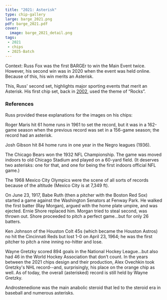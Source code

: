 ```yaml
---
title: "2021: Asterisk"
type: chip-gallery
large: barge_2021.png
pdf: barge_2021.pdf
cover:
  image: barge_2021_detail.png
tags:
 - 2021
 - chips
 - 2025-Batch
---
```


Context: Russ Fox was the first BARGEr to win the Main Event twice.  However,
his second win was in 2020 when the event was held online.  Because of this,
his win merits an Asterisk.

This, Russ' second set, highlights major sporting events that merit an
Asterisk.  His first chip set, back in [2002](../2002/), used the theme of
“Rocks”.


### References

Russ provided these explanations for the images on his chips:

Roger Maris hit 61 home runs in 1961 to set the record, but it was in a
162-game season when the previous record was set in a 156-game season; the
record had an asterisk.

Josh Gibson hit 84 home runs in one year in the Negro leagues (1936).

The Chicago Bears won the 1932 NFL Championship. The game was moved indoors to old Chicago Stadium and played on a 60-yard field. (It deserves two asterisks: one for that, and one for being the first indoors official NFL game.) 

The 1968 Mexico City Olympics were the scene of all sorts of records because of the altitude (Mexico City is at 7,349 ft).

On June 23, 1917, Babe Ruth (then a pitcher with the Boston Red Sox) started a game against the Washington Senators at Fenway Park. He walked the first batter (Ray Morgan), argued with the home plate umpire, and was ejected.  Ernie Shore replaced him. Morgan tried to steal second, was thrown out. Shore proceeded to pitch a perfect game...but for only 26 batters.

Ken Johnson of the Houston Colt 45s (which became the Houston Astros) no hit
the Cincinnati Reds but lost 1-0 on April 23, 1964; he was the first pitcher to
pitch a nine inning no-hitter and lose.

Wayne Gretzky scored 894 goals in the National Hockey League…but also had 46 in the World Hockey Association that don’t count. In the years between the 2021 chips design and their production, Alex Ovechkin took Gretzky's NHL record--and, surprisingly, his place on the orange chip as well. As of today, the overall (asterisked) record is still held by Wayne Gretzky.

Androstenedione was the main anabolic steroid that led to the steroid era in baseball and numerous asterisks.
